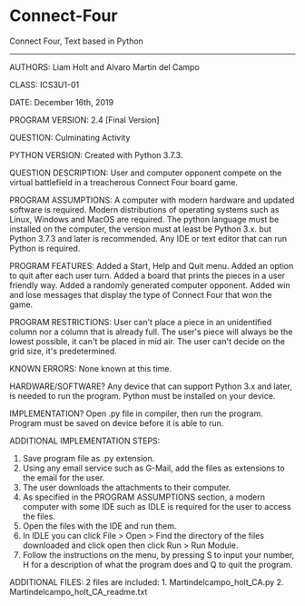 # Connect-Four
Connect Four, Text based in Python 

********************************************************************************
AUTHORS: Liam Holt and Alvaro Martin del Campo

CLASS: ICS3U1-01

DATE: December 16th, 2019

PROGRAM VERSION: 2.4 [Final Version]

QUESTION: Culminating Activity

PYTHON VERSION: Created with Python 3.7.3.

QUESTION DESCRIPTION: User and computer opponent compete on the virtual 
battlefield in a treacherous Connect Four board game.

PROGRAM ASSUMPTIONS: A computer with modern hardware and updated software is
required. Modern distributions of operating systems such as Linux, Windows and 
MacOS are required. The python language must be installed on the computer, the 
version must at least be Python 3.x. but Python 3.7.3 and later is recommended. 
Any IDE or text editor that can run Python is required.

PROGRAM FEATURES: Added a Start, Help and Quit menu. Added an option to quit 
after each user turn. Added a board that prints the pieces in a user friendly
way. Added a randomly generated computer opponent. Added win and lose messages
that display the type of Connect Four that won the game. 

PROGRAM RESTRICTIONS: User can't place a piece in an unidentified column nor 
a column that is already full. The user's piece will always be the lowest 
possible, it can't be placed in mid air. The user can't decide on the grid
size, it's predetermined.

KNOWN ERRORS: None known at this time.

HARDWARE/SOFTWARE?
Any device that can support Python 3.x and later, is needed to run the program. 
Python must be installed on your device.

IMPLEMENTATION?
Open .py file in compiler, then run the program. Program must be saved on device
before it is able to run.

ADDITIONAL IMPLEMENTATION STEPS:
1. Save program file as .py extension.
2. Using any email service such as G-Mail, add the files
	as extensions to the email for the user.
3. The user downloads the attachments to their computer.
4. As specified in the PROGRAM ASSUMPTIONS section, a 
	modern computer with some IDE such as IDLE is required 
	for the user to access the files.
5. Open the files with the IDE and run them.
6. In IDLE you can click File > Open > Find the directory 
	of the files downloaded and click open then click Run > Run Module.
7. Follow the instructions on the menu, by pressing S to 
	input your number, H for a description of what the program does
	and Q to quit the program.

ADDITIONAL FILES: 2 files are included:
					1. Martindelcampo_holt_CA.py
					2. Martindelcampo_holt_CA_readme.txt
